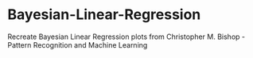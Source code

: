 # Bayesian-Linear-Regression
Recreate Bayesian Linear Regression plots from Christopher M. Bishop - Pattern Recognition and Machine Learning 
